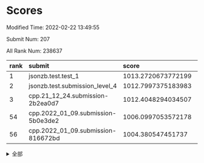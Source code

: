 # Scores

Modified Time: 2022-02-22 13:49:55

Submit Num: 207

All Rank Num: 238637

| rank |               submit               |       score        |       sigma        | pk_num |
| :--- | :--------------------------------- | :----------------- | :----------------- | :----- |
| 1    | jsonzb.test.test_1                 | 1013.2720673772199 | 0.8072805932995699 | 4615   |
| 2    | jsonzb.test.submission_level_4     | 1012.7997375183983 | 0.8027137015740619 | 4610   |
| 3    | cpp.21_12_24.submission-2b2ea0d7   | 1012.4048294034507 | 0.7996412051592343 | 4611   |
| 54   | cpp.2022_01_09.submission-5b0e3de2 | 1006.0997053572178 | 0.7217775167181483 | 4611   |
| 56   | cpp.2022_01_09.submission-816672bd | 1004.380547451737  | 0.726287263237955  | 4615   |


<details>
<summary>全部</summary>

| rank |                 submit                 |       score        |       sigma        | pk_num |
| :--- | :------------------------------------- | :----------------- | :----------------- | :----- |
| 1    | jsonzb.test.test_1                     | 1013.2720673772199 | 0.8072805932995699 | 4615   |
| 2    | jsonzb.test.submission_level_4         | 1012.7997375183983 | 0.8027137015740619 | 4610   |
| 3    | cpp.21_12_24.submission-2b2ea0d7       | 1012.4048294034507 | 0.7996412051592343 | 4611   |
| 4    | gobigger.level_3.submission_level_3_11 | 1011.4081962168549 | 0.769443008381929  | 4607   |
| 5    | gobigger.level_3.submission_level_3_34 | 1011.3627600128225 | 0.7854418200169145 | 4607   |
| 6    | gobigger.level_3.submission_level_3_30 | 1011.284309941624  | 0.7866101143273375 | 4610   |
| 7    | gobigger.level_3.submission_level_3_48 | 1011.0005414916126 | 0.7828472298592551 | 4610   |
| 8    | gobigger.level_3.submission_level_3_44 | 1010.9212328741115 | 0.7601808563678772 | 4614   |
| 9    | gobigger.level_3.submission_level_3_20 | 1010.7859895409684 | 0.7339015644222172 | 4613   |
| 10   | gobigger.level_3.submission_level_3_4  | 1010.7409027108479 | 0.7657746142679401 | 4612   |
| 11   | gobigger.level_3.submission_level_3_35 | 1010.7386196354909 | 0.7847465225446558 | 4614   |
| 12   | gobigger.level_3.submission_level_3_38 | 1010.621471073016  | 0.7754158134605118 | 4611   |
| 13   | gobigger.level_3.submission_level_3_49 | 1010.5616711829313 | 0.7659070564780399 | 4615   |
| 14   | gobigger.level_3.submission_level_3_32 | 1010.5032878730954 | 0.7632249123903654 | 4608   |
| 15   | gobigger.level_3.submission_level_3_40 | 1010.3668608373698 | 0.7528942404400968 | 4612   |
| 16   | gobigger.level_3.submission_level_3_9  | 1010.3552198814915 | 0.7716153746009006 | 4614   |
| 17   | gobigger.level_3.submission_level_3_27 | 1010.3179397112683 | 0.7544826849234032 | 4616   |
| 18   | gobigger.level_3.submission_level_3_1  | 1010.3006865260413 | 0.7582649317312732 | 4610   |
| 19   | gobigger.level_3.submission_level_3_17 | 1010.2905454833948 | 0.80515528724993   | 4606   |
| 20   | gobigger.level_3.submission_level_3_25 | 1010.1563854891835 | 0.7528906116516885 | 4610   |
| 21   | gobigger.level_3.submission_level_3_33 | 1010.1369773128038 | 0.7528143563920452 | 4612   |
| 22   | gobigger.level_3.submission_level_3_28 | 1010.1345010266889 | 0.7700152462208686 | 4611   |
| 23   | gobigger.level_3.submission_level_3_37 | 1010.1176507918325 | 0.7601753472630216 | 4611   |
| 24   | gobigger.level_3.submission_level_3_7  | 1010.1151694429552 | 0.7718678078454784 | 4613   |
| 25   | gobigger.level_3.submission_level_3_21 | 1010.0347436381526 | 0.7380771036333075 | 4609   |
| 26   | gobigger.level_3.submission_level_3_36 | 1010.0232261037582 | 0.7788760799807589 | 4609   |
| 27   | gobigger.level_3.submission_level_3_5  | 1010.0127738853415 | 0.7311575957833207 | 4610   |
| 28   | gobigger.level_3.submission_level_3_42 | 1009.9503357628205 | 0.7675282822772109 | 4612   |
| 29   | gobigger.level_3.submission_level_3_15 | 1009.883788169268  | 0.7324349710516583 | 4610   |
| 30   | gobigger.level_3.submission_level_3_31 | 1009.8837008985588 | 0.7683157477044924 | 4614   |
| 31   | gobigger.level_3.submission_level_3_46 | 1009.8645231640377 | 0.7572537625861774 | 4613   |
| 32   | gobigger.level_3.submission_level_3_2  | 1009.7941161555236 | 0.750527256198317  | 4606   |
| 33   | gobigger.level_3.submission_level_3_45 | 1009.7659264219263 | 0.7525460136137508 | 4613   |
| 34   | gobigger.level_3.submission_level_3_43 | 1009.7472928952074 | 0.7539410341358319 | 4613   |
| 35   | gobigger.level_3.submission_level_3_16 | 1009.7308237628024 | 0.7710252960313202 | 4614   |
| 36   | gobigger.level_3.submission_level_3_6  | 1009.7205683982544 | 0.7680890308842439 | 4611   |
| 37   | gobigger.level_3.submission_level_3_12 | 1009.6503597818046 | 0.7598531729105481 | 4612   |
| 38   | gobigger.level_3.submission_level_3_3  | 1009.5302473817612 | 0.780714831103782  | 4608   |
| 39   | gobigger.level_3.submission_level_3_47 | 1009.5155945160321 | 0.7554266892795463 | 4617   |
| 40   | gobigger.level_3.submission_level_3_41 | 1009.476394213565  | 0.7587910424224737 | 4609   |
| 41   | gobigger.level_3.submission_level_3_24 | 1009.3935848534136 | 0.7346751289776314 | 4609   |
| 42   | gobigger.level_3.submission_level_3_18 | 1009.3541208484224 | 0.7359095402774612 | 4607   |
| 43   | gobigger.level_3.submission_level_3_8  | 1009.3351166952654 | 0.7554678902056223 | 4616   |
| 44   | gobigger.level_3.submission_level_3_13 | 1009.1807323692897 | 0.7526014365348106 | 4611   |
| 45   | gobigger.level_3.submission_level_3_14 | 1009.1278946240996 | 0.7357360434666944 | 4611   |
| 46   | gobigger.level_3.submission_level_3_29 | 1009.0585938767413 | 0.743792511066079  | 4611   |
| 47   | gobigger.level_3.submission_level_3_10 | 1009.0369881356097 | 0.7444752471079225 | 4608   |
| 48   | gobigger.level_3.submission_level_3_19 | 1008.973912682898  | 0.7708626837533105 | 4613   |
| 49   | gobigger.level_3.submission_level_3_26 | 1008.9334441698707 | 0.7424866637122528 | 4614   |
| 50   | gobigger.level_3.submission_level_3_39 | 1008.9066463902906 | 0.7463474880391433 | 4614   |
| 51   | gobigger.level_3.submission_level_3_22 | 1008.7207960026503 | 0.7492041049392303 | 4616   |
| 52   | gobigger.level_3.submission_level_3_23 | 1008.6268607046368 | 0.7437811668049739 | 4613   |
| 53   | gobigger.level_3.submission_level_3_0  | 1008.4917305086418 | 0.7666722291945667 | 4609   |
| 54   | cpp.2022_01_09.submission-5b0e3de2     | 1006.0997053572178 | 0.7217775167181483 | 4611   |
| 55   | gobigger.level_1.submission_level_1_14 | 1004.5083365528715 | 0.7396506804654844 | 4616   |
| 56   | cpp.2022_01_09.submission-816672bd     | 1004.380547451737  | 0.726287263237955  | 4615   |
| 57   | gobigger.level_1.submission_level_1_48 | 1004.3391747150449 | 0.7214820876292963 | 4615   |
| 58   | gobigger.level_1.submission_level_1_44 | 1004.2475971016981 | 0.7294689152022181 | 4610   |
| 59   | gobigger.level_1.submission_level_1_2  | 1004.23153507402   | 0.7165470494705488 | 4610   |
| 60   | gobigger.level_1.submission_level_1_31 | 1004.1768997467987 | 0.7309948252173645 | 4613   |
| 61   | gobigger.level_1.submission_level_1_27 | 1004.0987901601242 | 0.7164227587391631 | 4614   |
| 62   | gobigger.level_1.submission_level_1_41 | 1003.8425375528595 | 0.7114986267472458 | 4614   |
| 63   | gobigger.level_1.submission_level_1_38 | 1003.7864864858282 | 0.7225857445847107 | 4610   |
| 64   | gobigger.level_1.submission_level_1_8  | 1003.7794411914422 | 0.7185390129639936 | 4606   |
| 65   | gobigger.level_1.submission_level_1_33 | 1003.6858171277553 | 0.7128139930058821 | 4613   |
| 66   | gobigger.level_1.submission_level_1_39 | 1003.663473359711  | 0.7141193452438667 | 4613   |
| 67   | gobigger.level_1.submission_level_1_19 | 1003.6491095151665 | 0.712129508230319  | 4614   |
| 68   | gobigger.level_1.submission_level_1_21 | 1003.6201479648574 | 0.7160632456559808 | 4611   |
| 69   | gobigger.level_1.submission_level_1_26 | 1003.5469960574354 | 0.7148086984472284 | 4615   |
| 70   | gobigger.level_1.submission_level_1_9  | 1003.5079618556666 | 0.7340768129268723 | 4612   |
| 71   | gobigger.level_1.submission_level_1_30 | 1003.4794278446057 | 0.7124211009331293 | 4615   |
| 72   | gobigger.level_1.submission_level_1_37 | 1003.4420642006953 | 0.7135263334949101 | 4604   |
| 73   | gobigger.level_1.submission_level_1_36 | 1003.4091380783592 | 0.7102945285633968 | 4609   |
| 74   | gobigger.level_1.submission_level_1_1  | 1003.3870143410102 | 0.7137327473690568 | 4609   |
| 75   | gobigger.level_1.submission_level_1_16 | 1003.3772694659615 | 0.7181293115265199 | 4611   |
| 76   | gobigger.level_1.submission_level_1_46 | 1003.2968500799393 | 0.7185412423021571 | 4610   |
| 77   | gobigger.level_1.submission_level_1_32 | 1003.2722542137266 | 0.7020138144943464 | 4613   |
| 78   | gobigger.level_1.submission_level_1_47 | 1003.2250279657571 | 0.708767685068557  | 4614   |
| 79   | gobigger.level_1.submission_level_1_12 | 1003.2158406954516 | 0.7082043826694837 | 4614   |
| 80   | gobigger.level_1.submission_level_1_15 | 1003.1969383046518 | 0.7107274812869724 | 4611   |
| 81   | gobigger.level_1.submission_level_1_5  | 1003.1897959837927 | 0.7153181133193373 | 4611   |
| 82   | gobigger.level_1.submission_level_1_25 | 1003.1789663634115 | 0.7133828973562796 | 4612   |
| 83   | gobigger.level_1.submission_level_1_3  | 1003.1557163849039 | 0.725710717621988  | 4613   |
| 84   | gobigger.level_1.submission_level_1_34 | 1003.081792612027  | 0.7102667959358449 | 4608   |
| 85   | gobigger.level_1.submission_level_1_18 | 1002.9913545445388 | 0.7148980781995571 | 4607   |
| 86   | gobigger.level_1.submission_level_1_6  | 1002.9591793080943 | 0.7204411121490725 | 4611   |
| 87   | gobigger.level_1.submission_level_1_35 | 1002.942041638278  | 0.7126522656902361 | 4613   |
| 88   | gobigger.level_1.submission_level_1_4  | 1002.9144007423974 | 0.7232455047311668 | 4604   |
| 89   | gobigger.level_1.submission_level_1_28 | 1002.8984185065709 | 0.7081600732674002 | 4614   |
| 90   | gobigger.level_1.submission_level_1_49 | 1002.8516897625664 | 0.7148098686167386 | 4615   |
| 91   | gobigger.level_1.submission_level_1_40 | 1002.780860880253  | 0.7154604012218023 | 4611   |
| 92   | gobigger.level_1.submission_level_1_7  | 1002.7712911887737 | 0.7164108364155887 | 4608   |
| 93   | gobigger.level_1.submission_level_1_43 | 1002.7412426738359 | 0.7088385869058658 | 4607   |
| 94   | gobigger.level_1.submission_level_1_24 | 1002.6803429248203 | 0.7144854782813291 | 4613   |
| 95   | gobigger.level_1.submission_level_1_22 | 1002.5944438215786 | 0.7125764418823844 | 4610   |
| 96   | gobigger.level_1.submission_level_1_29 | 1002.5851110470944 | 0.7155791919987663 | 4608   |
| 97   | gobigger.level_1.submission_level_1_11 | 1002.5308546839555 | 0.7108774339570134 | 4608   |
| 98   | gobigger.level_1.submission_level_1_0  | 1002.5158534506844 | 0.7154673844934148 | 4614   |
| 99   | gobigger.level_1.submission_level_1_45 | 1002.4836547728303 | 0.7139724388504977 | 4613   |
| 100  | gobigger.level_1.submission_level_1_17 | 1002.4172900042643 | 0.7083687790024369 | 4611   |
| 101  | gobigger.level_1.submission_level_1_23 | 1002.2941393648581 | 0.7133098296744421 | 4605   |
| 102  | gobigger.level_1.submission_level_1_42 | 1002.2142277945144 | 0.7098762499114372 | 4609   |
| 103  | gobigger.level_1.submission_level_1_20 | 1002.1737342211932 | 0.7101830340587487 | 4615   |
| 104  | gobigger.level_1.submission_level_1_13 | 1002.0428135470665 | 0.7095590225508536 | 4608   |
| 105  | gobigger.level_1.submission_level_1_10 | 1001.9752870465524 | 0.7208693248944535 | 4611   |
| 106  | gobigger.random.submission_random_9    | 997.952972159202   | 0.7064012720940908 | 4613   |
| 107  | gobigger.random.submission_random_1    | 997.1371349338654  | 0.7200158169065871 | 4607   |
| 108  | gobigger.random.submission_random_27   | 997.1004620398033  | 0.6912488311819505 | 4607   |
| 109  | gobigger.random.submission_random_2    | 997.0392309820004  | 0.7118056808448906 | 4613   |
| 110  | gobigger.random.submission_random_5    | 996.880880553509   | 0.718416729049467  | 4615   |
| 111  | gobigger.random.submission_random_31   | 996.8808060387084  | 0.7073514794175707 | 4609   |
| 112  | gobigger.random.submission_random_14   | 996.7843173610079  | 0.7056110172776604 | 4614   |
| 113  | gobigger.random.submission_random_7    | 996.6234643098837  | 0.7106233628342977 | 4608   |
| 114  | gobigger.random.submission_random_3    | 996.6166265927997  | 0.7164425154153932 | 4607   |
| 115  | gobigger.random.submission_random_18   | 996.5705907234329  | 0.7025279365661284 | 4609   |
| 116  | gobigger.random.submission_random_42   | 996.4702867498588  | 0.7219690393318294 | 4612   |
| 117  | gobigger.random.submission_random_19   | 996.4319257746727  | 0.7053691683923419 | 4609   |
| 118  | gobigger.random.submission_random_46   | 996.4048491802458  | 0.6998223334346306 | 4613   |
| 119  | gobigger.random.submission_random_12   | 996.4047970628126  | 0.7112080000608259 | 4610   |
| 120  | gobigger.random.submission_random_38   | 996.365637590309   | 0.7124814929788071 | 4610   |
| 121  | gobigger.random.submission_random_43   | 996.2994026295237  | 0.7014507177451972 | 4611   |
| 122  | gobigger.random.submission_random_8    | 996.2815524978379  | 0.7090027159164166 | 4615   |
| 123  | gobigger.random.submission_random_47   | 996.2787893958985  | 0.7185796173836229 | 4608   |
| 124  | gobigger.random.submission_random_36   | 996.245517305366   | 0.6943701773190639 | 4613   |
| 125  | gobigger.random.submission_random_11   | 996.2149047393311  | 0.7256716657891914 | 4606   |
| 126  | gobigger.random.submission_random_30   | 996.2013282634398  | 0.7181167548728704 | 4615   |
| 127  | gobigger.random.submission_random_41   | 996.1765225217388  | 0.7107186886897262 | 4614   |
| 128  | gobigger.random.submission_random_22   | 996.1740007534202  | 0.7103411389112537 | 4615   |
| 129  | gobigger.random.submission_random_33   | 996.0976479607771  | 0.7059844682140809 | 4612   |
| 130  | gobigger.random.submission_random_10   | 996.0908322958002  | 0.7037852523707151 | 4617   |
| 131  | gobigger.random.submission_random_6    | 996.0873081949854  | 0.7066527589028465 | 4612   |
| 132  | gobigger.random.submission_random_35   | 996.0246999054011  | 0.7107170453993946 | 4611   |
| 133  | gobigger.random.submission_random_24   | 995.9064880243485  | 0.713920204046162  | 4612   |
| 134  | gobigger.random.submission_random_4    | 995.8624952643488  | 0.7005489125741522 | 4611   |
| 135  | gobigger.random.submission_random_39   | 995.7105098557446  | 0.7067771604525658 | 4612   |
| 136  | gobigger.random.submission_random_48   | 995.7061392092999  | 0.7131869463357486 | 4613   |
| 137  | gobigger.random.submission_random_23   | 995.6452940114661  | 0.7226084966509797 | 4616   |
| 138  | gobigger.random.submission_random_44   | 995.5832547680237  | 0.7091920132767067 | 4613   |
| 139  | gobigger.random.submission_random_0    | 995.5601328466528  | 0.7187308246728931 | 4611   |
| 140  | gobigger.random.submission_random_29   | 995.554259834252   | 0.7135564413961833 | 4612   |
| 141  | gobigger.random.submission_random_37   | 995.5332425803284  | 0.723442361737315  | 4613   |
| 142  | gobigger.random.submission_random_17   | 995.5291678962545  | 0.7101929403211842 | 4616   |
| 143  | gobigger.random.submission_random_15   | 995.4917872357679  | 0.7091218128953563 | 4610   |
| 144  | gobigger.random.submission_random_16   | 995.4865110694745  | 0.7077587342399093 | 4613   |
| 145  | gobigger.random.submission_random_40   | 995.4631191154878  | 0.710430111714104  | 4612   |
| 146  | gobigger.random.submission_random_34   | 995.3830345758689  | 0.7212191509566345 | 4610   |
| 147  | gobigger.random.submission_random_45   | 995.3645934362142  | 0.717357668678264  | 4612   |
| 148  | gobigger.random.submission_random_21   | 995.3208012315532  | 0.706262041077499  | 4617   |
| 149  | gobigger.random.submission_random_25   | 995.2513049305398  | 0.7165488513103059 | 4611   |
| 150  | gobigger.random.submission_random_32   | 995.1848232977991  | 0.6984846784056401 | 4603   |
| 151  | gobigger.random.submission_random_49   | 995.1781001680538  | 0.7224812100890806 | 4610   |
| 152  | gobigger.random.submission_random_28   | 995.1048131305813  | 0.7144693541768616 | 4612   |
| 153  | gobigger.random.submission_random_26   | 994.5822674818933  | 0.7175520485718382 | 4607   |
| 154  | gobigger.random.submission_random_20   | 994.5673630471941  | 0.7152711773032666 | 4610   |
| 155  | gobigger.random.submission_random_13   | 994.5644592990365  | 0.7107663081531116 | 4611   |
| 156  | gobigger.level_2.submission_level_2_34 | 994.0236126955303  | 0.7193165038574361 | 4612   |
| 157  | gobigger.level_2.submission_level_2_4  | 993.6735632722987  | 0.7276950123538598 | 4611   |
| 158  | gobigger.level_2.submission_level_2_6  | 993.5763665142678  | 0.7352001133207937 | 4616   |
| 159  | gobigger.level_2.submission_level_2_0  | 993.463181149018   | 0.7395730087856386 | 4611   |
| 160  | gobigger.level_2.submission_level_2_43 | 993.421139164265   | 0.7269723656929461 | 4608   |
| 161  | gobigger.level_2.submission_level_2_24 | 993.3769269467695  | 0.7470454702168066 | 4615   |
| 162  | gobigger.level_2.submission_level_2_1  | 993.1448458786559  | 0.7307064694799251 | 4612   |
| 163  | gobigger.level_2.submission_level_2_7  | 993.110227899035   | 0.7451323100357427 | 4607   |
| 164  | gobigger.level_2.submission_level_2_48 | 993.0965224126757  | 0.7570174819017258 | 4613   |
| 165  | gobigger.level_2.submission_level_2_11 | 992.8984289162145  | 0.7459961511693949 | 4612   |
| 166  | gobigger.level_2.submission_level_2_47 | 992.8172555084301  | 0.7317348081429451 | 4611   |
| 167  | gobigger.level_2.submission_level_2_31 | 992.7995955652698  | 0.7405617952060803 | 4615   |
| 168  | gobigger.level_2.submission_level_2_23 | 992.6786234623112  | 0.7364814869014312 | 4611   |
| 169  | gobigger.level_2.submission_level_2_32 | 992.6678429963345  | 0.7494105560875068 | 4615   |
| 170  | gobigger.level_2.submission_level_2_19 | 992.606526683638   | 0.7490513726901177 | 4614   |
| 171  | gobigger.level_2.submission_level_2_29 | 992.5920654825119  | 0.7371771245062604 | 4607   |
| 172  | gobigger.level_2.submission_level_2_13 | 992.5882668968493  | 0.7351289090809152 | 4614   |
| 173  | gobigger.level_2.submission_level_2_18 | 992.567008366856   | 0.7310602379835082 | 4612   |
| 174  | gobigger.level_2.submission_level_2_35 | 992.5645870645734  | 0.7477761704748117 | 4611   |
| 175  | gobigger.level_2.submission_level_2_39 | 992.4694115994714  | 0.7370475535029506 | 4610   |
| 176  | gobigger.level_2.submission_level_2_36 | 992.4488253358383  | 0.737776306352118  | 4611   |
| 177  | gobigger.level_2.submission_level_2_30 | 992.4403029412306  | 0.7349044932251112 | 4613   |
| 178  | gobigger.level_2.submission_level_2_33 | 992.3829346171116  | 0.7663235949373582 | 4607   |
| 179  | gobigger.level_2.submission_level_2_2  | 992.3545974432935  | 0.7469339939654466 | 4613   |
| 180  | gobigger.level_2.submission_level_2_10 | 992.3259920010544  | 0.7403611072930161 | 4613   |
| 181  | gobigger.level_2.submission_level_2_21 | 992.2544291646615  | 0.7298840832278178 | 4613   |
| 182  | gobigger.level_2.submission_level_2_41 | 992.2486148726653  | 0.7445401976900113 | 4607   |
| 183  | gobigger.level_2.submission_level_2_3  | 992.2104354275751  | 0.7488685290818827 | 4618   |
| 184  | gobigger.level_2.submission_level_2_20 | 992.1940602942817  | 0.7396537315222393 | 4608   |
| 185  | gobigger.level_2.submission_level_2_22 | 992.0730719774546  | 0.7423068372308025 | 4613   |
| 186  | gobigger.level_2.submission_level_2_17 | 991.9785870492127  | 0.7387027814759116 | 4607   |
| 187  | gobigger.level_2.submission_level_2_12 | 991.9513198676784  | 0.7562965979226576 | 4616   |
| 188  | gobigger.level_2.submission_level_2_25 | 991.9216482542423  | 0.741592817432927  | 4610   |
| 189  | gobigger.level_2.submission_level_2_9  | 991.7733405219774  | 0.7515219179572233 | 4613   |
| 190  | gobigger.level_2.submission_level_2_42 | 991.6984022733969  | 0.7471737056152508 | 4604   |
| 191  | gobigger.level_2.submission_level_2_15 | 991.6412845185205  | 0.7533629751369941 | 4612   |
| 192  | gobigger.level_2.submission_level_2_5  | 991.5910436922107  | 0.7334136198936798 | 4616   |
| 193  | gobigger.level_2.submission_level_2_28 | 991.5778339745715  | 0.7506736187248897 | 4610   |
| 194  | gobigger.level_2.submission_level_2_40 | 991.5740067855002  | 0.7685555124489255 | 4606   |
| 195  | gobigger.level_2.submission_level_2_37 | 991.5225550925052  | 0.7548031661147251 | 4612   |
| 196  | gobigger.level_2.submission_level_2_16 | 991.215459627101   | 0.7475262092256678 | 4612   |
| 197  | gobigger.level_2.submission_level_2_8  | 991.1924685900653  | 0.7529612972104136 | 4611   |
| 198  | gobigger.level_2.submission_level_2_45 | 991.0732948945855  | 0.7431321645712502 | 4612   |
| 199  | gobigger.level_2.submission_level_2_26 | 990.875977634061   | 0.7421887660212004 | 4611   |
| 200  | gobigger.level_2.submission_level_2_49 | 990.7518818494933  | 0.7407140478945003 | 4611   |
| 201  | gobigger.level_2.submission_level_2_14 | 990.7425508573356  | 0.78123953644734   | 4608   |
| 202  | gobigger.level_2.submission_level_2_38 | 990.7121313302603  | 0.7598189776537987 | 4609   |
| 203  | gobigger.level_2.submission_level_2_27 | 990.6451426703934  | 0.7647650765453242 | 4615   |
| 204  | gobigger.level_2.submission_level_2_46 | 990.5626684671345  | 0.7594879328708417 | 4615   |
| 205  | gobigger.level_2.submission_level_2_44 | 990.5455470299465  | 0.7765146806421803 | 4613   |
| 206  | gobigger.none.submission_none_0        | 979.4982346818248  | 1.1605786344099376 | 4609   |
| 207  | gobigger.none.submission_none_1        | 976.8141772653458  | 1.3885025039144434 | 4609   |

</details>